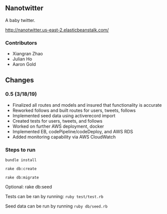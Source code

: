 ## Nanotwitter

A baby twitter.

http://nanotwitter.us-east-2.elasticbeanstalk.com/

### Contributors
- Xiangran Zhao
- Julian Ho
- Aaron Gold

## Changes

### 0.5 (3/18/19)

- Finalized all routes and models and insured that functionality is accurate
- Reworked follows and built routes for users, tweets, follows
- Implemented seed data using activerecord import
- Created tests for users, tweets, and follows
- Worked on further AWS deployment, docker
- Implemented EB, codePipeline/codeDeploy, and AWS RDS
- Added monitoring capability via AWS CloudWatch


### Steps to run

```
bundle install

rake db:create

rake db:migrate

```

Optional: rake db:seed

Tests can be ran by running:
```ruby test/test.rb```

Seed data can be run by running
```ruby db/seed.rb```

